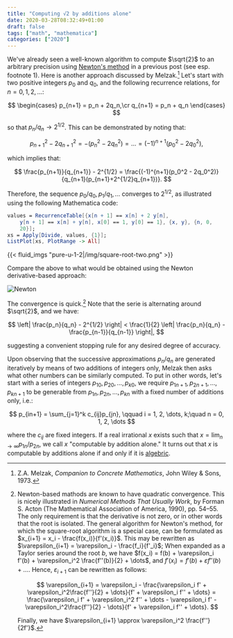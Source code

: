 ```yaml
---
title: "Computing √2 by additions alone"
date: 2020-03-28T08:32:49+01:00
draft: false
tags: ["math", "mathematica"]
categories: ["2020"]
---
```


We've  already seen a well-known algorithm to compute $\sqrt{2}$ to an arbitrary precision using [Newton's method](/post/newton-raphson-racket/) in a previous post (see esp. footnote 1). Here is another approach discussed by Melzak.[^1] Let's start with two positive integers $p_0$ and $q_0$, and the following recurrence relations, for $n = 0, 1, 2, \dots$:

$$
\begin{cases}
p_{n+1} = p_n + 2q_n,\cr
q_{n+1} = p_n + q_n
\end{cases}
$$

so that $p_n/q_n \to 2^{1/2}$. This can be demonstrated by noting that:

$$ p_{n+1}^2 - 2q_{n+1}^2 = -(p_n^2 - 2q_n^2) = \dots = (-1)^{n+1}(p_0^2 - 2q_0^2), $$

which implies that:

$$ \frac{p_{n+1}}{q_{n+1}} - 2^{1/2} = \frac{(-1)^{n+1}(p_0^2 - 2q_0^2)}{q_{n+1}(p_{n+1}+2^{1/2}q_{n+1})}. $$

Therefore, the sequence $p_0/q_0, p_1/q_1, \dots$ converges to $2^{1/2}$, as illustrated using the following Mathematica code:

```mathematica
values = RecurrenceTable[{x[n + 1] == x[n] + 2 y[n],
    y[n + 1] == x[n] + y[n], x[0] == 1, y[0] == 1}, {x, y}, {n, 0,
    20}];
xs = Apply[Divide, values, {1}];
ListPlot[xs, PlotRange -> All]
```

{{< fluid_imgs "pure-u-1-2|/img/square-root-two.png" >}}

Compare the above to what would be obtained using the Newton derivative-based approach:

![Newton](/img/2020-03-28-11-33-36.png)

The convergence is quick.[^2] Note that the serie is alternating around $\sqrt{2}$, and we have:

$$ \left| \frac{p_n}{q_n} - 2^{1/2} \right| < \frac{1}{2} \left| \frac{p_n}{q_n} - \frac{p_{n-1}}{q_{n-1}} \right|, $$

suggesting a convenient stopping rule for any desired degree of accuracy.

Upon observing that the successive approximations $p_n/q_n$ are generated iteratively by means of two additions of integers only, Melzak then asks what other numbers can be similarly computed. To put in other words, let's start with a series of integers $p_{10}, p_{20}, \dots, p_{k0}$, we require $p_{1n+1}, p_{2n+1},\dots, p_{kn+1}$ to be generable from $p_{1n}, p_{2n}, \dots, p_{kn}$ with a fixed number of additions only, i.e.:

$$ p_{in+1} = \sum_{j=1}^k c_{ij}p_{jn}, \qquad i = 1, 2, \dots, k;\quad n = 0, 1, 2, \dots $$

where the $c_{ij}$ are fixed integers. If a real irrational $x$ exists such that $x = \lim_{n\to\infty}p_{1n}/p_{2n}$, we call $x$ "computable by addition alone." It turns out that $x$ is computable by additions alone if and only if it is [algebric](https://en.wikipedia.org/wiki/Algebraic_number).

[^1]: Z.A. Melzak, _Companion to Concrete Mathematics_, John Wiley & Sons, 1973.
[^2]: Newton-based mathods are known to have quadratic convergence. This is nicely illustrated in _Numerical Methods That Usually Work_, by Forman S. Acton (The Mathematical Association of America, 1990), pp. 54–55. The only requirement is that the derivative is not zero, or in other words that the root is isolated. The general algorithm for Newton's method, for which the square-root algorithm is a special case, can be formulated as $x_{i+1} = x_i - \frac{f(x_i)}{f'(x_i)}$. This may be rewritten as $\varepsilon_{i+1} = \varepsilon_i - \frac{f_i}{f'_i}$; When expanded as a Taylor series around the root $b$, we have $f(x_i) = f(b) + \varepsilon_i f'(b) + \varepsilon_i^2 \frac{f''(b)}{2} + \dots$, and $f'(x_i) = f'(b) + \varepsilon f''(b) + \dots$. Hence, $\varepsilon_{i+1}$ can be rewritten as follows:

    $$ \varepsilon_{i+1} = \varepsilon_i - \frac{\varepsilon_i f' + \varepsilon_i^2\frac{f''}{2} + \dots}{f' + \varepsilon_i f'' + \dots} = \frac{\varepsilon_i f' + \varepsilon_i^2 f'' + \dots - \varepsilon_i f' - \varepsilon_i^2\frac{f''}{2} - \dots}{f' + \varepsilon_i f'' + \dots}. $$

    Finally, we have $\varepsilon_{i+1} \approx \varepsilon_i^2 \frac{f''}{2f'}$.
